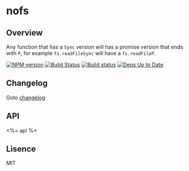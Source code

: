# nofs

## Overview

Any function that has a `Sync` version will has a promise version that ends with `P`,
for example `fs.readFileSync` will have a `fs.readFileP`.

[![NPM version](https://badge.fury.io/js/nofs.svg)](http://badge.fury.io/js/nofs) [![Build Status](https://travis-ci.org/ysmood/nofs.svg)](https://travis-ci.org/ysmood/nofs) [![Build status](https://ci.appveyor.com/api/projects/status/11ddy1j4wofdhal7?svg=true)](https://ci.appveyor.com/project/ysmood/nofs)
 [![Deps Up to Date](https://david-dm.org/ysmood/nofs.svg?style=flat)](https://david-dm.org/ysmood/nofs)

## Changelog

Goto [changelog](doc/changelog.md)

## API

<%= api %>

## Lisence

MIT